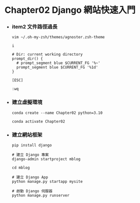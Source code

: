 Chapter02 Django 網站快速入門
=====
* ### item2 文件路徑過長
    ```
    vim ~/.oh-my-zsh/themes/agnoster.zsh-theme

    i

    # Dir: current working directory
    prompt_dir() {
      # prompt_segment blue $CURRENT_FG '%~'
      prompt_segment blue $CURRENT_FG '%1d'
    }

    [ESC]

    :wq
    ```
* ### 建立虛擬環境
    ```
    conda create --name Chapter02 python=3.10

    conda activate Chapter02
    ```
* ### 建立網站框架
    ```
    pip install django

    # 建立 Django 專案
    django-admin startproject mblog

    cd mblog

    # 建立 Django App
    python manage.py startapp mysite

    # 啟動 Django 伺服器
    python manage.py runserver
    ```
<br />
